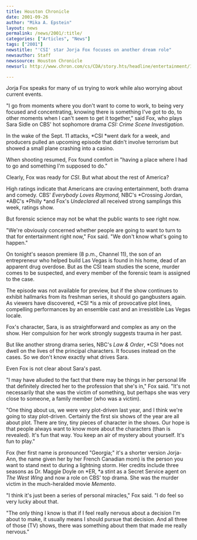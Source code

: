 ```yaml
---
title: Houston Chronicle
date: 2001-09-26
author: "Mika A. Epstein"
layout: news
permalink: /news/2001/:title/
categories: ["Articles", "News"]
tags: ["2001"]
newstitle: "'CSI' star Jorja Fox focuses on another dream role"
newsauthor: Staff  
newssource: Houston Chronicle  
newsurl: http://www.chron.com/cs/CDA/story.hts/headline/entertainment/1063653  

---
```

Jorja Fox speaks for many of us trying to work while also worrying about current events.

"I go from moments where you don't want to come to work, to being very focused and concentrating, knowing there is something I've got to do, to other moments when I can't seem to get it together," said Fox, who plays Sara Sidle on CBS' hot sophomore drama *CSI: Crime Scene Investigation*.

In the wake of the Sept. 11 attacks, *CSI *went dark for a week, and producers pulled an upcoming episode that didn't involve terrorism but showed a small plane crashing into a casino.

When shooting resumed, Fox found comfort in "having a place where I had to go and something I'm supposed to do."

Clearly, Fox was ready for *CSI*. But what about the rest of America?

High ratings indicate that Americans are craving entertainment, both drama and comedy. CBS' *Everybody Loves Raymond,* NBC's *Crossing Jordan, *ABC's *Philly *and Fox's *Undeclared* all received strong samplings this week, ratings show.

But forensic science may not be what the public wants to see right now.

"We're obviously concerned whether people are going to want to turn to that for entertainment right now," Fox said. "We don't know what's going to happen."

On tonight's season premiere (8 p.m., Channel 11), the son of an entrepreneur who helped build Las Vegas is found in his home, dead of an apparent drug overdose. But as the CSI team studies the scene, murder comes to be suspected, and every member of the forensic team is assigned to the case.

The episode was not available for preview, but if the show continues to exhibit hallmarks from its freshman series, it should go gangbusters again. As viewers have discovered, *CSI *is a mix of provocative plot lines, compelling performances by an ensemble cast and an irresistible Las Vegas locale.

Fox's character, Sara, is as straightforward and complex as any on the show. Her compulsion for her work strongly suggests trauma in her past.

But like another strong drama series, NBC's *Law & Order*, *CSI *does not dwell on the lives of the principal characters. It focuses instead on the cases. So we don't know exactly what drives Sara.

Even Fox is not clear about Sara's past.

"I may have alluded to the fact that there may be things in her personal life that definitely directed her to the profession that she's in," Fox said. "It's not necessarily that she was the victim of something, but perhaps she was very close to someone, a family member (who was a victim).

"One thing about us, we were very plot-driven last year, and I think we're going to stay plot-driven. Certainly the first six shows of the year are all about plot. There are tiny, tiny pieces of character in the shows. Our hope is that people always want to know more about the characters (than is revealed). It's fun that way. You keep an air of mystery about yourself. It's fun to play."

Fox (her first name is pronounced "Georgia;" it's a shorter version Jorja-Ann, the name given her by her French Canadian mom) is the person you want to stand next to during a lightning storm. Her credits include three seasons as Dr. Maggie Doyle on *ER, *a stint as a Secret Service agent on *The West Wing* and now a role on CBS' top drama. She was the murder victim in the much-heralded movie *Memento*.

"I think it's just been a series of personal miracles," Fox said. "I do feel so very lucky about that.

"The only thing I know is that if I feel really nervous about a decision I'm about to make, it usually means I should pursue that decision. And all three of those (TV) shows, there was something about them that made me really nervous."

